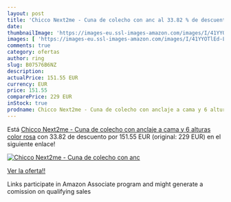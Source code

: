 ```yaml
---
layout: post
title: 'Chicco Next2me - Cuna de colecho con anc al 33.82 % de descuento'
date: 
thumbnailImage: 'https://images-eu.ssl-images-amazon.com/images/I/41YYOTlEd-L._SL200_.jpg'
images: [ 'https://images-eu.ssl-images-amazon.com/images/I/41YYOTlEd-L._SL200_.jpg' ]
comments: true
category: ofertas
author: ring
slug: B07576B6NZ
description:
actualPrice: 151.55 EUR
currency: EUR
price: 151.55
comparePrice: 229 EUR
inStock: true
prodname: Chicco Next2me - Cuna de colecho con anclaje a cama y 6 alturas  color rosa
---
```


Está [Chicco Next2me - Cuna de colecho con anclaje a cama y 6 alturas  color rosa](https://www.amazon.es/dp/B07576B6NZ/?tag=tolees-21) con 33.82 de descuento por 151.55 EUR (original: 229 EUR) en el siguiente enlace!

[![Chicco Next2me - Cuna de colecho con anc](https://images-eu.ssl-images-amazon.com/images/I/41YYOTlEd-L._SL200_.jpg)](https://www.amazon.es/dp/B07576B6NZ/?tag=tolees-21)

[Ver la oferta!!](https://www.amazon.es/dp/B07576B6NZ/?tag=tolees-21)

Links participate in Amazon Associate program and might generate a comission on qualifying sales


